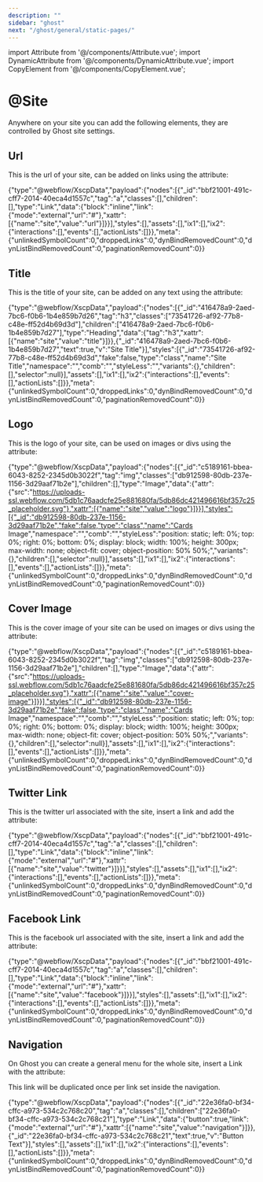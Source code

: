 ```yaml
---
description: ""
sidebar: "ghost"
next: "/ghost/general/static-pages/"
---
```

import Attribute from '@/components/Attribute.vue';
import DynamicAttribute from '@/components/DynamicAttribute.vue';
import CopyElement from '@/components/CopyElement.vue';

# @Site

Anywhere on your site you can add the following elements, they are controlled by Ghost site settings.


## Url

This is the url of your site, can be added on links using the attribute:

<Attribute name="site" value="url" />

<CopyElement title="Site URL">{"type":"@webflow/XscpData","payload":{"nodes":[{"_id":"bbf21001-491c-cff7-2014-40eca4d1557c","tag":"a","classes":[],"children":[],"type":"Link","data":{"block":"inline","link":{"mode":"external","url":"#"},"xattr":[{"name":"site","value":"url"}]}}],"styles":[],"assets":[],"ix1":[],"ix2":{"interactions":[],"events":[],"actionLists":[]}},"meta":{"unlinkedSymbolCount":0,"droppedLinks":0,"dynBindRemovedCount":0,"dynListBindRemovedCount":0,"paginationRemovedCount":0}}</CopyElement>

## Title 

This is the title of your site, can be added on any text using the attribute:

<Attribute name="site" value="title" />

<CopyElement title="Title">{"type":"@webflow/XscpData","payload":{"nodes":[{"_id":"416478a9-2aed-7bc6-f0b6-1b4e859b7d26","tag":"h3","classes":["73541726-af92-77b8-c48e-ff52d4b69d3d"],"children":["416478a9-2aed-7bc6-f0b6-1b4e859b7d27"],"type":"Heading","data":{"tag":"h3","xattr":[{"name":"site","value":"title"}]}},{"_id":"416478a9-2aed-7bc6-f0b6-1b4e859b7d27","text":true,"v":"Site Title"}],"styles":[{"_id":"73541726-af92-77b8-c48e-ff52d4b69d3d","fake":false,"type":"class","name":"Site Title","namespace":"","comb":"","styleLess":"","variants":{},"children":[],"selector":null}],"assets":[],"ix1":[],"ix2":{"interactions":[],"events":[],"actionLists":[]}},"meta":{"unlinkedSymbolCount":0,"droppedLinks":0,"dynBindRemovedCount":0,"dynListBindRemovedCount":0,"paginationRemovedCount":0}}</CopyElement>


## Logo

This is the logo of your site, can be used on images or divs using the attribute:

<Attribute name="site" value="logo" />

<CopyElement title="Logo">{"type":"@webflow/XscpData","payload":{"nodes":[{"_id":"c5189161-bbea-6043-8252-2345d0b3022f","tag":"img","classes":["db912598-80db-237e-1156-3d29aaf71b2e"],"children":[],"type":"Image","data":{"attr":{"src":"https://uploads-ssl.webflow.com/5db1c76aadcfe25e881680fa/5db86dc421496616bf357c25_placeholder.svg"},"xattr":[{"name":"site","value":"logo"}]}}],"styles":[{"_id":"db912598-80db-237e-1156-3d29aaf71b2e","fake":false,"type":"class","name":"Cards Image","namespace":"","comb":"","styleLess":"position: static; left: 0%; top: 0%; right: 0%; bottom: 0%; display: block; width: 100%; height: 300px; max-width: none; object-fit: cover; object-position: 50% 50%;","variants":{},"children":[],"selector":null}],"assets":[],"ix1":[],"ix2":{"interactions":[],"events":[],"actionLists":[]}},"meta":{"unlinkedSymbolCount":0,"droppedLinks":0,"dynBindRemovedCount":0,"dynListBindRemovedCount":0,"paginationRemovedCount":0}}</CopyElement>

## Cover Image

This is the cover image of your site can be used on images or divs using the attribute:

<Attribute name="site" value="cover-image" />

<CopyElement title="Cover Image">{"type":"@webflow/XscpData","payload":{"nodes":[{"_id":"c5189161-bbea-6043-8252-2345d0b3022f","tag":"img","classes":["db912598-80db-237e-1156-3d29aaf71b2e"],"children":[],"type":"Image","data":{"attr":{"src":"https://uploads-ssl.webflow.com/5db1c76aadcfe25e881680fa/5db86dc421496616bf357c25_placeholder.svg"},"xattr":[{"name":"site","value":"cover-image"}]}}],"styles":[{"_id":"db912598-80db-237e-1156-3d29aaf71b2e","fake":false,"type":"class","name":"Cards Image","namespace":"","comb":"","styleLess":"position: static; left: 0%; top: 0%; right: 0%; bottom: 0%; display: block; width: 100%; height: 300px; max-width: none; object-fit: cover; object-position: 50% 50%;","variants":{},"children":[],"selector":null}],"assets":[],"ix1":[],"ix2":{"interactions":[],"events":[],"actionLists":[]}},"meta":{"unlinkedSymbolCount":0,"droppedLinks":0,"dynBindRemovedCount":0,"dynListBindRemovedCount":0,"paginationRemovedCount":0}}</CopyElement>

## Twitter Link

This is the twitter url associated with the site, insert a link and add the attribute:

<Attribute name="site" value="twitter" />

<CopyElement title="Twitter URL">{"type":"@webflow/XscpData","payload":{"nodes":[{"_id":"bbf21001-491c-cff7-2014-40eca4d1557c","tag":"a","classes":[],"children":[],"type":"Link","data":{"block":"inline","link":{"mode":"external","url":"#"},"xattr":[{"name":"site","value":"twitter"}]}}],"styles":[],"assets":[],"ix1":[],"ix2":{"interactions":[],"events":[],"actionLists":[]}},"meta":{"unlinkedSymbolCount":0,"droppedLinks":0,"dynBindRemovedCount":0,"dynListBindRemovedCount":0,"paginationRemovedCount":0}}</CopyElement>

## Facebook Link

This is the facebook url associated with the site, insert a link and add the attribute:

<Attribute name="site" value="facebook" />

<CopyElement title="Facebook URL">{"type":"@webflow/XscpData","payload":{"nodes":[{"_id":"bbf21001-491c-cff7-2014-40eca4d1557c","tag":"a","classes":[],"children":[],"type":"Link","data":{"block":"inline","link":{"mode":"external","url":"#"},"xattr":[{"name":"site","value":"facebook"}]}}],"styles":[],"assets":[],"ix1":[],"ix2":{"interactions":[],"events":[],"actionLists":[]}},"meta":{"unlinkedSymbolCount":0,"droppedLinks":0,"dynBindRemovedCount":0,"dynListBindRemovedCount":0,"paginationRemovedCount":0}}</CopyElement>

## Navigation

On Ghost you can create a general menu for the whole site, insert a Link with the attribute:

<Attribute name="site" value="navigation" />

This link will be duplicated once per link set inside the navigation.

<CopyElement title="Navigation">{"type":"@webflow/XscpData","payload":{"nodes":[{"_id":"22e36fa0-bf34-cffc-a973-534c2c768c20","tag":"a","classes":[],"children":["22e36fa0-bf34-cffc-a973-534c2c768c21"],"type":"Link","data":{"button":true,"link":{"mode":"external","url":"#"},"xattr":[{"name":"site","value":"navigation"}]}},{"_id":"22e36fa0-bf34-cffc-a973-534c2c768c21","text":true,"v":"Button Text"}],"styles":[],"assets":[],"ix1":[],"ix2":{"interactions":[],"events":[],"actionLists":[]}},"meta":{"unlinkedSymbolCount":0,"droppedLinks":0,"dynBindRemovedCount":0,"dynListBindRemovedCount":0,"paginationRemovedCount":0}}</CopyElement>